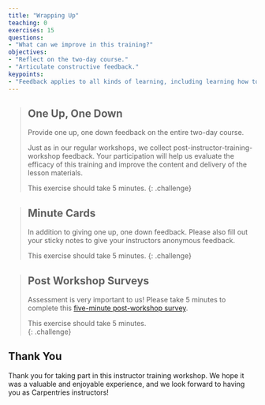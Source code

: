 ```yaml
---
title: "Wrapping Up"
teaching: 0
exercises: 15
questions:
- "What can we improve in this training?"
objectives:
- "Reflect on the two-day course."
- "Articulate constructive feedback."
keypoints:
- "Feedback applies to all kinds of learning, including learning how to teach."
---
```


> ## One Up, One Down
> 
> Provide one up, one down feedback on the entire two-day course.
> 
> Just as in our regular workshops,
> we collect post-instructor-training-workshop feedback.
> Your participation will help us evaluate the efficacy of this training
> and improve the content and delivery of the lesson materials.
> 
> This exercise should take 5 minutes.
{: .challenge}

> ## Minute Cards
> 
> In addition to giving one up, one down feedback. Please also fill out your sticky
> notes to give your instructors anonymous feedback. 
> 
> This exercise should take 5 minutes.
{: .challenge}

> ## Post Workshop Surveys
> 
> Assessment is very important to us! Please take 5 minutes to complete 
> this [five-minute post-workshop survey]({{site.training_post_survey}}).
>
> This exercise should take 5 minutes.  
{: .challenge}

## Thank You

Thank you for taking part in this instructor training workshop.
We hope it was a valuable and enjoyable experience,
and we look forward to having you as Carpentries instructors!
